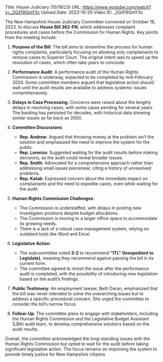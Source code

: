 Title: House Judiciary (10/19/23)
URL: https://www.youtube.com/watch?v=_2Q419QmY3c
Upload Date: 2023-10-20
Video ID: _2Q419QmY3c

The New Hampshire House Judiciary Committee convened on October 19, 2023, to discuss **House Bill 362-FN**, which addresses complaint procedures and cases before the Commission for Human Rights. Key points from the meeting include:

1. **Purpose of the Bill**: The bill aims to streamline the process for human rights complaints, particularly focusing on allowing only complainants to remove cases to Superior Court. The original intent was to speed up the resolution of cases, which often take years to conclude.

2. **Performance Audit**: A performance audit of the Human Rights Commission is underway, expected to be completed by mid-February 2024. Some committee members argued that legislative action should wait until the audit results are available to address systemic issues comprehensively.

3. **Delays in Case Processing**: Concerns were raised about the lengthy delays in resolving cases, with some cases pending for several years. The backlog has persisted for decades, with historical data showing similar issues as far back as 2000.

4. **Committee Discussions**:
   - **Rep. Andrew**: Argued that throwing money at the problem isn’t the solution and emphasized the need to improve the system for the public.
   - **Rep. Lorenzo**: Suggested waiting for the audit results before making decisions, as the audit could reveal broader issues.
   - **Rep. Smith**: Advocated for a comprehensive approach rather than addressing small issues piecemeal, citing a history of unresolved problems.
   - **Rep. Katab**: Expressed concern about the immediate impact on complainants and the need to expedite cases, even while waiting for the audit.

5. **Human Rights Commission Challenges**:
   - The Commission is understaffed, with delays in posting new investigator positions despite budget allocations.
   - The Commission is moving to a larger office space to accommodate its growing needs.
   - There is a lack of a robust case management system, relying on outdated tools like Word and Excel.

6. **Legislative Action**:
   - The subcommittee voted **3-2** to recommend **“ITL” (Inexpedient to Legislate)**, meaning they recommend against passing the bill in its current form.
   - The committee agreed to revisit the issue after the performance audit is completed, with the possibility of introducing new legislation based on the audit’s findings.

7. **Public Testimony**: An employment lawyer, Beth Daran, emphasized that the bill was never intended to solve the overarching issues but to address a specific procedural concern. She urged the committee to consider the bill’s narrow focus.

8. **Follow-Up**: The committee plans to engage with stakeholders, including the Human Rights Commission and the Legislative Budget Assistant (LBA) audit team, to develop comprehensive solutions based on the audit results.

Overall, the committee acknowledged the long-standing issues with the Human Rights Commission but opted to wait for the audit before taking significant legislative action. The focus remains on improving the system to provide timely justice for New Hampshire citizens.